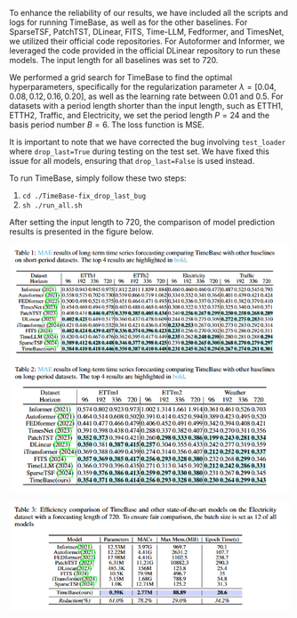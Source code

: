 To enhance the reliability of our results, we have included all the scripts and logs for running TimeBase, as well as for the other baselines. For SparseTSF, PatchTST, DLinear, FITS, Time-LLM, Fedformer, and TimesNet, we utilized their official code repositories. For Autoformer and Informer, we leveraged the code provided in the official DLinear repository to run these models. The input length for all baselines was set to 720.

We performed a grid search for TimeBase to find the optimal hyperparameters, specifically for the regularization parameter $\lambda = [0.04, 0.08, 0.12, 0.16, 0.20]$, as well as the learning rate between 0.01 and 0.5. For datasets with a period length shorter than the input length, such as ETTH1, ETTH2, Traffic, and Electricity, we set the period length $P = 24$ and the basis period number $B = 6$. The loss function is MSE.


It is important to note that we have corrected the bug involving `test_loader` where `drop_last=True` during testing on the test set. We have fixed this issue for all models, ensuring that `drop_last=False` is used instead.

To run TimeBase, simply follow these two steps:
1. `cd ./TimeBase-fix_drop_last_bug`
2. `sh ./run_all.sh`

After setting the input length to 720, the comparison of model prediction results is presented in the figure below.

![alt text](./image/mae.png)


![alt text](./image/efficiency.png)

